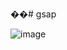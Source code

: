 ��#   g s a p 

![image](https://github.com/akashD7892/gsap/assets/116936246/0df392ae-9d12-4cd8-8175-4631c54f0bb3)

 
 
